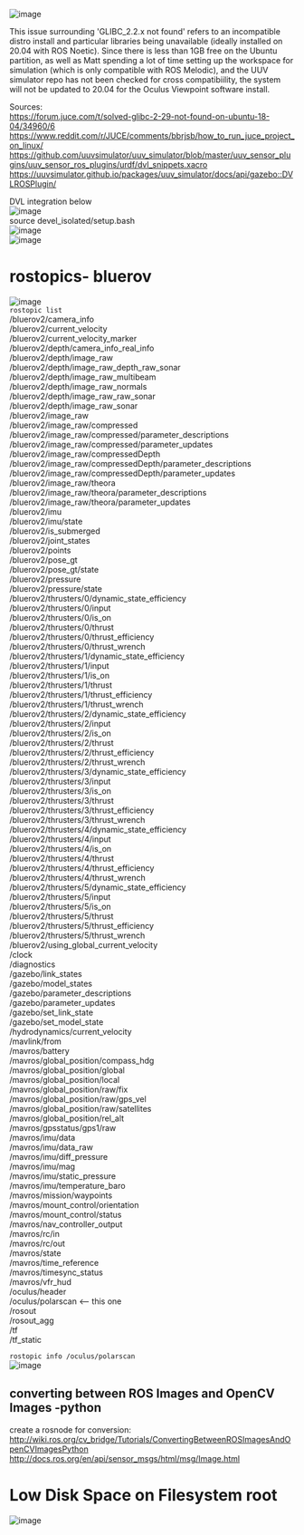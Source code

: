 
![image](https://user-images.githubusercontent.com/88146518/165717601-8453aaf0-f19a-4fc8-aa23-f0cf22758a9d.png)

This issue surrounding 'GLIBC_2.2.x not found' refers to an incompatible distro install and particular libraries being unavailable (ideally installed on 20.04 with ROS Noetic). Since there is less than 1GB free on the Ubuntu partition, as well as Matt spending a lot of time setting up the workspace for simulation (which is only compatible with ROS Melodic), and the UUV simulator repo has not been checked for cross compatibiility, the system will not be updated to 20.04 for the Oculus Viewpoint software install.

Sources:  
https://forum.juce.com/t/solved-glibc-2-29-not-found-on-ubuntu-18-04/34960/6   https://www.reddit.com/r/JUCE/comments/bbrjsb/how_to_run_juce_project_on_linux/  
https://github.com/uuvsimulator/uuv_simulator/blob/master/uuv_sensor_plugins/uuv_sensor_ros_plugins/urdf/dvl_snippets.xacro  
https://uuvsimulator.github.io/packages/uuv_simulator/docs/api/gazebo::DVLROSPlugin/
  
DVL integration below  
![image](https://user-images.githubusercontent.com/88146518/165717685-7a3937ba-7ce2-4e2f-8a3f-098670f49907.png)  
source devel_isolated/setup.bash  
![image](https://user-images.githubusercontent.com/88146518/165717785-32dc2d49-2ba8-46cb-9a1d-a05520fa8c03.png)  
![image](https://user-images.githubusercontent.com/88146518/165717808-36b5e481-b268-4d42-8f5e-4d85c23f7baf.png)  
  
  # rostopics- bluerov  
  ![image](https://user-images.githubusercontent.com/85168871/168003740-e26a76d7-3e36-4a72-9d41-2aa76a5bdda4.png)  
`rostopic list`  
/bluerov2/camera_info  
/bluerov2/current_velocity  
/bluerov2/current_velocity_marker  
/bluerov2/depth/camera_info_real_info  
/bluerov2/depth/image_raw  
/bluerov2/depth/image_raw_depth_raw_sonar  
/bluerov2/depth/image_raw_multibeam  
/bluerov2/depth/image_raw_normals  
/bluerov2/depth/image_raw_raw_sonar  
/bluerov2/depth/image_raw_sonar  
/bluerov2/image_raw  
/bluerov2/image_raw/compressed  
/bluerov2/image_raw/compressed/parameter_descriptions  
/bluerov2/image_raw/compressed/parameter_updates  
/bluerov2/image_raw/compressedDepth  
/bluerov2/image_raw/compressedDepth/parameter_descriptions  
/bluerov2/image_raw/compressedDepth/parameter_updates  
/bluerov2/image_raw/theora  
/bluerov2/image_raw/theora/parameter_descriptions  
/bluerov2/image_raw/theora/parameter_updates  
/bluerov2/imu  
/bluerov2/imu/state  
/bluerov2/is_submerged  
/bluerov2/joint_states  
/bluerov2/points  
/bluerov2/pose_gt  
/bluerov2/pose_gt/state  
/bluerov2/pressure  
/bluerov2/pressure/state  
/bluerov2/thrusters/0/dynamic_state_efficiency  
/bluerov2/thrusters/0/input  
/bluerov2/thrusters/0/is_on  
/bluerov2/thrusters/0/thrust  
/bluerov2/thrusters/0/thrust_efficiency  
/bluerov2/thrusters/0/thrust_wrench  
/bluerov2/thrusters/1/dynamic_state_efficiency  
/bluerov2/thrusters/1/input  
/bluerov2/thrusters/1/is_on  
/bluerov2/thrusters/1/thrust  
/bluerov2/thrusters/1/thrust_efficiency  
/bluerov2/thrusters/1/thrust_wrench  
/bluerov2/thrusters/2/dynamic_state_efficiency  
/bluerov2/thrusters/2/input  
/bluerov2/thrusters/2/is_on  
/bluerov2/thrusters/2/thrust  
/bluerov2/thrusters/2/thrust_efficiency  
/bluerov2/thrusters/2/thrust_wrench  
/bluerov2/thrusters/3/dynamic_state_efficiency  
/bluerov2/thrusters/3/input  
/bluerov2/thrusters/3/is_on  
/bluerov2/thrusters/3/thrust  
/bluerov2/thrusters/3/thrust_efficiency  
/bluerov2/thrusters/3/thrust_wrench  
/bluerov2/thrusters/4/dynamic_state_efficiency  
/bluerov2/thrusters/4/input  
/bluerov2/thrusters/4/is_on  
/bluerov2/thrusters/4/thrust  
/bluerov2/thrusters/4/thrust_efficiency  
/bluerov2/thrusters/4/thrust_wrench  
/bluerov2/thrusters/5/dynamic_state_efficiency  
/bluerov2/thrusters/5/input  
/bluerov2/thrusters/5/is_on  
/bluerov2/thrusters/5/thrust  
/bluerov2/thrusters/5/thrust_efficiency  
/bluerov2/thrusters/5/thrust_wrench  
/bluerov2/using_global_current_velocity  
/clock  
/diagnostics  
/gazebo/link_states  
/gazebo/model_states  
/gazebo/parameter_descriptions  
/gazebo/parameter_updates  
/gazebo/set_link_state  
/gazebo/set_model_state  
/hydrodynamics/current_velocity  
/mavlink/from  
/mavros/battery  
/mavros/global_position/compass_hdg  
/mavros/global_position/global  
/mavros/global_position/local  
/mavros/global_position/raw/fix  
/mavros/global_position/raw/gps_vel  
/mavros/global_position/raw/satellites  
/mavros/global_position/rel_alt  
/mavros/gpsstatus/gps1/raw  
/mavros/imu/data  
/mavros/imu/data_raw  
/mavros/imu/diff_pressure  
/mavros/imu/mag  
/mavros/imu/static_pressure  
/mavros/imu/temperature_baro  
/mavros/mission/waypoints  
/mavros/mount_control/orientation  
/mavros/mount_control/status  
/mavros/nav_controller_output  
/mavros/rc/in  
/mavros/rc/out  
/mavros/state  
/mavros/time_reference  
/mavros/timesync_status  
/mavros/vfr_hud  
/oculus/header  
/oculus/polarscan <-- this one  
/rosout  
/rosout_agg  
/tf  
/tf_static  
    
`rostopic info /oculus/polarscan`  
![image](https://user-images.githubusercontent.com/85168871/168223356-721eba2a-3681-4a2f-bf9d-00ea3c4ee8c6.png)  
  
  ## converting between ROS Images and OpenCV Images -python 
  create a rosnode for conversion:
  http://wiki.ros.org/cv_bridge/Tutorials/ConvertingBetweenROSImagesAndOpenCVImagesPython
  http://docs.ros.org/en/api/sensor_msgs/html/msg/Image.html
  
  
# Low Disk Space on Filesystem root  
![image](https://user-images.githubusercontent.com/85168871/172077211-0dff1030-2844-4868-936b-9b6fceea4891.png)  
